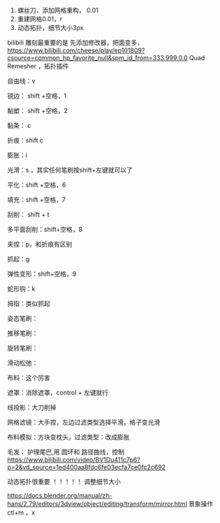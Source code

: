 1. 螺丝刀，添加网格重构， 0.01
2. 重建网格0.01，r
3. 动态拓扑，细节大小3px



bilibili
雕刻最重要的是
先添加修改器，把面变多，
https://www.bilibili.com/cheese/play/ep101809?csource=common_hp_favorite_null&spm_id_from=333.999.0.0
 Quad Remesher ，拓扑插件

自由线：v 

锐边： shift +空格，1 

黏塑： shift +空格，2 

黏条： c 

折痕：shift c 

膨胀：i

光滑：s ，其实任何笔刷按shift+左键就可以了

平化：shift +空格，6

填充：shift +空格，7

刮削： shift + t

多平面刮削：shift+空格，8

夹捏：p，和折痕有区别

抓起：g

弹性变形：shift+空格，9

蛇形钩：k

拇指：类似抓起

姿态笔刷：

推移笔刷：

旋转笔刷：

滑动松弛：



布料：这个厉害

遮罩：消除遮罩，control + 左键就行

线投影：大刀削掉

网格滤镜：大手捏，左边过滤类型选择平滑，格子变光滑

布料模拟：方块变枕头，过滤类型：改成膨胀

毛发：
护理尾巴,用 圆环和 路径曲线，控制
https://www.bilibili.com/video/BV1Du411c7p6?p=2&vd_source=1ed400aa8fdc6fe03ecfa7ce0fc2c692

动态拓扑很重要 ！！！！！
调整细节大小

https://docs.blender.org/manual/zh-hans/2.79/editors/3dview/object/editing/transform/mirror.html
景象操作
ctl+m ，x
